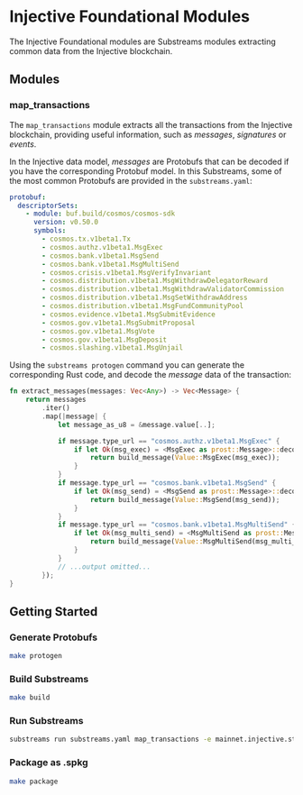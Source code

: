 # Injective Foundational Modules

The Injective Foundational modules are Substreams modules extracting common data from the Injective blockchain.

## Modules

### map_transactions

The `map_transactions` module extracts all the transactions from the Injective blockchain, providing useful information, such as _messages_, _signatures_ or _events_.

In the Injective data model, _messages_ are Protobufs that can be decoded if you have the corresponding Protobuf model. In this Substreams, some of the most common Protobufs are provided in the `substreams.yaml`:

```yaml
protobuf:
  descriptorSets:
    - module: buf.build/cosmos/cosmos-sdk
      version: v0.50.0
      symbols:
        - cosmos.tx.v1beta1.Tx
        - cosmos.authz.v1beta1.MsgExec
        - cosmos.bank.v1beta1.MsgSend
        - cosmos.bank.v1beta1.MsgMultiSend
        - cosmos.crisis.v1beta1.MsgVerifyInvariant
        - cosmos.distribution.v1beta1.MsgWithdrawDelegatorReward
        - cosmos.distribution.v1beta1.MsgWithdrawValidatorCommission
        - cosmos.distribution.v1beta1.MsgSetWithdrawAddress
        - cosmos.distribution.v1beta1.MsgFundCommunityPool
        - cosmos.evidence.v1beta1.MsgSubmitEvidence
        - cosmos.gov.v1beta1.MsgSubmitProposal
        - cosmos.gov.v1beta1.MsgVote
        - cosmos.gov.v1beta1.MsgDeposit
        - cosmos.slashing.v1beta1.MsgUnjail
```

Using the `substreams protogen` command you can generate the corresponding Rust code, and decode the _message_ data of the transaction:

```rust
fn extract_messages(messages: Vec<Any>) -> Vec<Message> {
    return messages
        .iter()
        .map(|message| {
            let message_as_u8 = &message.value[..];

            if message.type_url == "cosmos.authz.v1beta1.MsgExec" {
                if let Ok(msg_exec) = <MsgExec as prost::Message>::decode(message_as_u8) {
                    return build_message(Value::MsgExec(msg_exec));
                }
            }
            if message.type_url == "cosmos.bank.v1beta1.MsgSend" {
                if let Ok(msg_send) = <MsgSend as prost::Message>::decode(message_as_u8) {
                    return build_message(Value::MsgSend(msg_send));
                }
            }
            if message.type_url == "cosmos.bank.v1beta1.MsgMultiSend" {
                if let Ok(msg_multi_send) = <MsgMultiSend as prost::Message>::decode(message_as_u8) {
                    return build_message(Value::MsgMultiSend(msg_multi_send));
                }
            }
            // ...output omitted...
        });
}
```

## Getting Started

### Generate Protobufs

```bash
make protogen
```

### Build Substreams

```bash
make build
```

### Run Substreams

```bash
substreams run substreams.yaml map_transactions -e mainnet.injective.streamingfast.io:443 --start-block=69746551 --stop-block=+1
```

### Package as .spkg

```bash
make package
```
